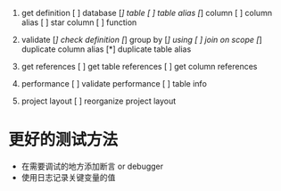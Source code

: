 1. get definition
    [ ] database
    [*] table
    [ ] table alias
    [*] column
    [ ] column alias
    [ ] star column
    [ ] function
    
1. validate
    [*] check definition
    [*] group by
    [*] using
    [ ] join on scope
    [*] duplicate column alias
    [*] duplicate table alias

1. get references
    [ ] get table references
    [ ] get column references

1. performance
    [ ] validate performance
        [ ] table info

1. project layout
    [ ] reorganize project layout
    
# 更好的测试方法

* 在需要调试的地方添加断言 or debugger
* 使用日志记录关键变量的值
